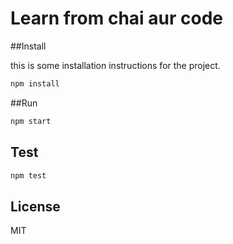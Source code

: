 # Learn from chai aur code

##Install

this is some installation instructions for the project.

```bash
npm install 
```

##Run

```bash
npm start
```

## Test

```bash
npm test
```

## License

MIT
